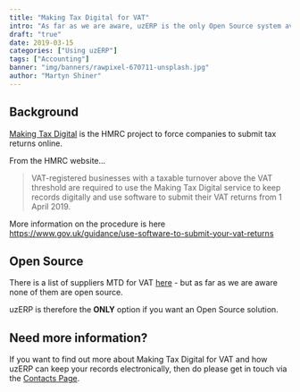 ```yaml
---
title: "Making Tax Digital for VAT"
intro: "As far as we are aware, uzERP is the only Open Source system available that is compliant with the HMRC Making Tax Digital for VAT standard which must be used from 1st April 2019."
draft: "true"
date: 2019-03-15
categories: ["Using uzERP"]
tags: ["Accounting"]
banner: "img/banners/rawpixel-670711-unsplash.jpg"
author: "Martyn Shiner"
---
```

## Background

[Making Tax Digital](https://www.gov.uk/government/publications/making-tax-digital/overview-of-making-tax-digital) is the HMRC project to force companies to submit tax returns online. 

From the HMRC website...

> VAT-registered businesses with a taxable turnover above the VAT threshold are required to use the Making Tax Digital service to keep
> records digitally and use software to submit their VAT returns from 1 April 2019.

More information on the procedure is here https://www.gov.uk/guidance/use-software-to-submit-your-vat-returns

## Open Source

There is a list of suppliers MTD for VAT [here](https://www.gov.uk/guidance/software-for-sending-income-tax-updates) - but as far as we are aware none of them are open source.

uzERP is therefore the __ONLY__ option if you want an Open Source solution.

## Need more information?

If you want to find out more about Making Tax Digital for VAT and how uzERP can keep your records electronically, then do please get in touch via the [Contacts Page](/contact/).